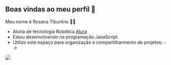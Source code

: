 ## Boas vindas ao meu perfil 🌻


Meu nome é Rosana Tiburtino 🍒🌟

- Aluna de tecnologia Robótica [Alura](https://www.alura.com.br)
- Estou desenvolvendo na programação JavaScript
- Utilizo este espaço para organização e compartilharmento de projetos;
-->



![](https://media1.tenor.com/m/Qg6fnOQzEkkAAAAC/jazmin-disney-princess.gif)
